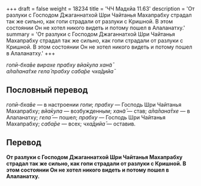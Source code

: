 +++
draft = false
weight = 18234
title = 'ЧЧ Мадхйа 11.63'
description = 'От разлуки с Господом Джаганнатхой Шри Чайтанья Махапрабху страдал так же сильно, как гопи страдали от разлуки с Кришной. В этом состоянии Он не хотел никого видеть и потому пошел в Алаланатху.'
summary = 'От разлуки с Господом Джаганнатхой Шри Чайтанья Махапрабху страдал так же сильно, как гопи страдали от разлуки с Кришной. В этом состоянии Он не хотел никого видеть и потому пошел в Алаланатху.'
+++

_гопӣ-бха̄ве вирахе прабху вйа̄кула хан̃а̄  
а̄ла̄лана̄тхе гела̄ прабху саба̄ре чха̄д̣ийа̄_

## Пословный перевод

_гопӣ_\-_бха̄ве_ — в настроении _гопи_; _прабху_ — Господь Шри Чайтанья Махапрабху; _вйа̄кула_ — возбужденным; _хан̃а̄_ — став; _а̄ла̄лана̄тхе_ — в Алаланатху; _гела̄_ — пошел; _прабху_ — Господь Шри Чайтанья Махапрабху; _саба̄ре_ — всех; _чха̄д̣ийа̄_ — оставив.

## Перевод

**От разлуки с Господом Джаганнатхой Шри Чайтанья Махапрабху страдал так же сильно, как гопи страдали от разлуки с Кришной. В этом состоянии Он не хотел никого видеть и потому пошел в Алаланатху.**
